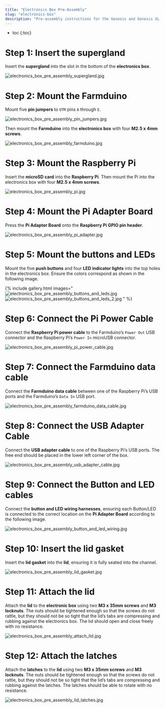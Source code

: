```yaml
---
title: "Electronics Box Pre-Assembly"
slug: "electronics-box"
description: "Pre-assembly instructions for the Genesis and Genesis XL electronics box"
---
```


* toc
{:toc}

# Step 1: Insert the supergland

Insert the **supergland** into the slot in the bottom of the **electronics box**.

![electronics_box_pre_assembly_supergland.jpg](_images/electronics_box_pre_assembly_supergland.jpg)

# Step 2: Mount the Farmduino

Mount five **pin jumpers** to `UTM` pins `A` through `E`.

![electronics_box_pre_assembly_pin_jumpers.jpg](_images/electronics_box_pre_assembly_pin_jumpers.jpg)

Then mount the **Farmduino** into the **electronics box** with four **M2.5 x 4mm screws**.

![electronics_box_pre_assembly_farmduino.jpg](_images/electronics_box_pre_assembly_farmduino.jpg)

# Step 3: Mount the Raspberry Pi

Insert the **microSD card** into the **Raspberry Pi**. Then mount the Pi into the electronics box with four **M2.5 x 4mm screws**.

![electronics_box_pre_assembly_pi.jpg](_images/electronics_box_pre_assembly_pi.jpg)

# Step 4: Mount the Pi Adapter Board

Press the **Pi Adapter Board** onto the **Raspberry Pi GPIO pin header**.

![electronics_box_pre_assembly_pi_adapter.jpg](_images/electronics_box_pre_assembly_pi_adapter.jpg)

# Step 5: Mount the buttons and LEDs

Mount the five **push buttons** and four **LED indicator lights** into the top holes in the electronics box. Ensure the colors correspond as shown in the following image.

{% include gallery.html images="
![electronics_box_pre_assembly_buttons_and_leds.jpg](_images/electronics_box_pre_assembly_buttons_and_leds.jpg)
![electronics_box_pre_assembly_buttons_and_leds_2.jpg](_images/electronics_box_pre_assembly_buttons_and_leds_2.jpg)
" %}

# Step 6: Connect the Pi Power Cable

Connect the **Raspberry Pi power cable** to the Farmduino’s `Power Out` USB connector and the Raspberry Pi’s `Power In` microUSB connector.

![electronics_box_pre_assembly_pi_power_cable.jpg](_images/electronics_box_pre_assembly_pi_power_cable.jpg)

# Step 7: Connect the Farmduino data cable

Connect the **Farmduino data cable** between one of the Raspberry Pi’s USB ports and the Farmduino’s `Data In` USB port.

![electronics_box_pre_assembly_farmduino_data_cable.jpg](_images/electronics_box_pre_assembly_farmduino_data_cable.jpg)

# Step 8: Connect the USB Adapter Cable

Connect the **USB adapter cable** to one of the Raspberry Pi’s USB ports. The free end should be placed in the lower left corner of the box.

![electronics_box_pre_assembly_usb_adapter_cable.jpg](_images/electronics_box_pre_assembly_usb_adapter_cable.jpg)

# Step 9: Connect the Button and LED cables

Connect the **button and LED wiring harnesses**, ensuring each Button/LED is connected to the correct location on the **Pi Adapter Board** according to the following image.

![electronics_box_pre_assembly_button_and_led_wiring.jpg](_images/electronics_box_pre_assembly_button_and_led_wiring.jpg)

# Step 10: Insert the lid gasket

Insert the **lid gasket** into the **lid**, ensuring it is fully seated into the channel.

![electronics_box_pre_assembly_lid_gasket.jpg](_images/electronics_box_pre_assembly_lid_gasket.jpg)

# Step 11: Attach the lid

Attach the **lid** to the **electronic box** using two **M3 x 35mm screws** and **M3 locknuts**. The nuts should be tightened enough so that the screws do not rattle, but they should not be so tight that the lid’s tabs are compressing and rubbing against the electronics box. The lid should open and close freely with no resistance.

![electronics_box_pre_assembly_attach_lid.jpg](_images/electronics_box_pre_assembly_attach_lid.jpg)

# Step 12: Attach the latches

Attach the **latches** to the **lid** using two **M3 x 35mm screws** and **M3 locknuts**. The nuts should be tightened enough so that the screws do not rattle, but they should not be so tight that the lid’s tabs are compressing and rubbing against the latches. The latches should be able to rotate with no resistance.

![electronics_box_pre_assembly_lid_latches.jpg](_images/electronics_box_pre_assembly_lid_latches.jpg)
